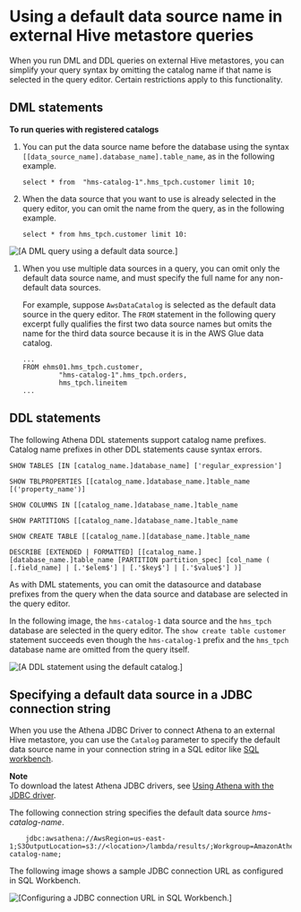 # Using a default data source name in external Hive metastore queries<a name="datastores-hive-default-catalog"></a>

When you run DML and DDL queries on external Hive metastores, you can simplify your query syntax by omitting the catalog name if that name is selected in the query editor\. Certain restrictions apply to this functionality\.

## DML statements<a name="datastores-hive-default-catalog-dml-statements"></a>

**To run queries with registered catalogs**

1. You can put the data source name before the database using the syntax `[[data_source_name].database_name].table_name`, as in the following example\.

   ```
   select * from  "hms-catalog-1".hms_tpch.customer limit 10;
   ```

1. When the data source that you want to use is already selected in the query editor, you can omit the name from the query, as in the following example\.

   ```
   select * from hms_tpch.customer limit 10:
   ```  
![\[A DML query using a default data source.\]](http://docs.aws.amazon.com/athena/latest/ug/images/datastores-hive-default-catalog-2.png)

1. When you use multiple data sources in a query, you can omit only the default data source name, and must specify the full name for any non\-default data sources\. 

   For example, suppose `AwsDataCatalog` is selected as the default data source in the query editor\. The `FROM` statement in the following query excerpt fully qualifies the first two data source names but omits the name for the third data source because it is in the AWS Glue data catalog\.

   ```
   ...
   FROM ehms01.hms_tpch.customer,
            "hms-catalog-1".hms_tpch.orders,
            hms_tpch.lineitem
   ...
   ```

## DDL statements<a name="datastores-hive-default-catalog-ddl-statements"></a>

The following Athena DDL statements support catalog name prefixes\. Catalog name prefixes in other DDL statements cause syntax errors\.

```
SHOW TABLES [IN [catalog_name.]database_name] ['regular_expression']

SHOW TBLPROPERTIES [[catalog_name.]database_name.]table_name [('property_name')]

SHOW COLUMNS IN [[catalog_name.]database_name.]table_name

SHOW PARTITIONS [[catalog_name.]database_name.]table_name

SHOW CREATE TABLE [[catalog_name.][database_name.]table_name

DESCRIBE [EXTENDED | FORMATTED] [[catalog_name.][database_name.]table_name [PARTITION partition_spec] [col_name ( [.field_name] | [.'$elem$'] | [.'$key$'] | [.'$value$'] )]
```

As with DML statements, you can omit the datasource and database prefixes from the query when the data source and database are selected in the query editor\.

In the following image, the `hms-catalog-1` data source and the `hms_tpch` database are selected in the query editor\. The `show create table customer` statement succeeds even though the `hms-catalog-1` prefix and the `hms_tpch` database name are omitted from the query itself\.

![\[A DDL statement using the default catalog.\]](http://docs.aws.amazon.com/athena/latest/ug/images/datastores-hive-default-catalog-4.png)

## Specifying a default data source in a JDBC connection string<a name="datastores-hive-default-catalog-jdbc"></a>

When you use the Athena JDBC Driver to connect Athena to an external Hive metastore, you can use the `Catalog` parameter to specify the default data source name in your connection string in a SQL editor like [SQL workbench](https://www.sql-workbench.eu/index.html)\.

**Note**  
To download the latest Athena JDBC drivers, see [Using Athena with the JDBC driver](https://docs.aws.amazon.com/athena/latest/ug/connect-with-jdbc.html)\.

The following connection string specifies the default data source *hms\-catalog\-name*\.

```
    jdbc:awsathena://AwsRegion=us-east-1;S3OutputLocation=s3://<location>/lambda/results/;Workgroup=AmazonAthenaPreviewFunctionality;Catalog=hms-catalog-name;
```

The following image shows a sample JDBC connection URL as configured in SQL Workbench\.

![\[Configuring a JDBC connection URL in SQL Workbench.\]](http://docs.aws.amazon.com/athena/latest/ug/images/datastores-hive-default-catalog-jdbc-1.jpg)